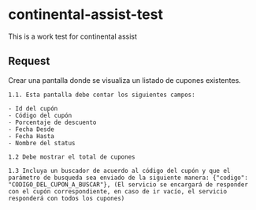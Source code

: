 # continental-assist-test
This is a work test for continental assist



## Request

Crear una pantalla donde se visualiza un listado de cupones existentes.

    1.1. Esta pantalla debe contar los siguientes campos:

    - Id del cupón
    - Código del cupón
    - Porcentaje de descuento
    - Fecha Desde
    - Fecha Hasta
    - Nombre del status

    1.2 Debe mostrar el total de cupones

    1.3 Incluya un buscador de acuerdo al código del cupón y que el parámetro de busqueda sea enviado de la siguiente manera: {"codigo": "CODIGO_DEL_CUPON_A_BUSCAR"}, (El servicio se encargará de responder con el cupón correspondiente, en caso de ir vacío, el servicio responderá con todos los cupones)